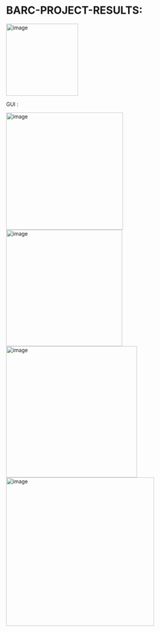 # BARC-PROJECT-RESULTS:
<img width="194" alt="image" src="https://github.com/user-attachments/assets/89901600-3bfc-4e83-acc6-7961682c88a2">



GUI :


<img width="315" alt="image" src="https://github.com/user-attachments/assets/fff29d94-07bf-4be1-a221-77d50be92260">


<img width="313" alt="image" src="https://github.com/user-attachments/assets/399c6f71-0a8c-4c34-8001-ee68e1fe5c96">



<img width="353" alt="image" src="https://github.com/user-attachments/assets/c71de9c7-c44d-48f4-9e7c-b704bfa9bce0">




<img width="399" alt="image" src="https://github.com/user-attachments/assets/254f5247-756b-4717-b3ec-6bf3b0d66983">

